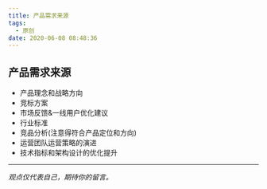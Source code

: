 ```yaml
---
title: 产品需求来源
tags:
  - 原创
date: 2020-06-08 08:48:36
---
```


## 产品需求来源
- 产品理念和战略方向
- 竞标方案
- 市场反馈&一线用户优化建议
- 行业标准
- 竞品分析(注意得符合产品定位和方向)
- 运营团队运营策略的演进
- 技术指标和架构设计的优化提升


-----

*观点仅代表自己，期待你的留言。*

